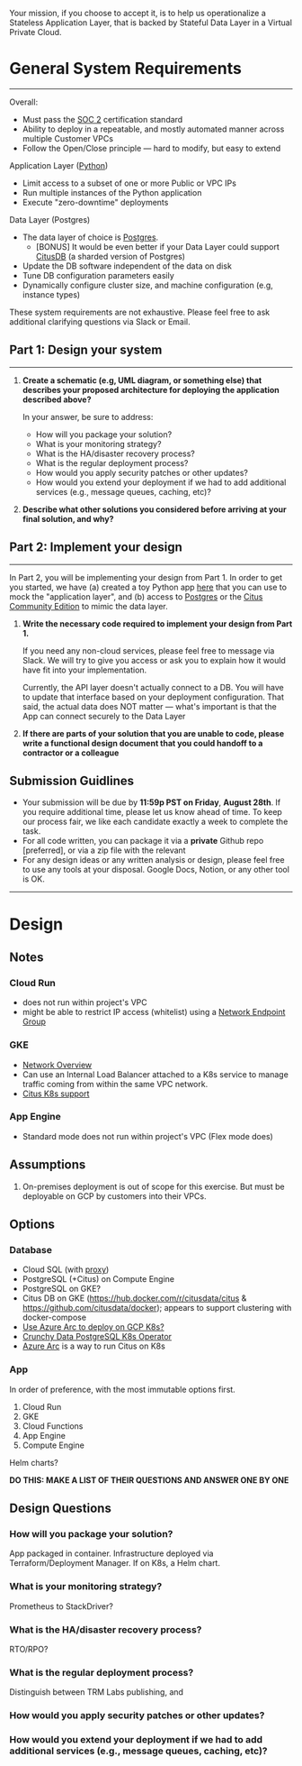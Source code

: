 Your mission, if you choose to accept it, is to help us operationalize a Stateless Application Layer, that is backed by Stateful Data Layer in a Virtual Private Cloud.

# General System Requirements

---

Overall:

- Must pass the [SOC 2](https://www.imperva.com/learn/data-security/soc-2-compliance/) certification standard
- Ability to deploy in a repeatable, and mostly automated manner across multiple Customer VPCs
- Follow the Open/Close principle — hard to modify, but easy to extend

Application Layer ([Python](https://github.com/trmlabs/trm-takehome-data-eng))

- Limit access to a subset of one or more Public or VPC IPs
- Run multiple instances of the Python application
- Execute "zero-downtime" deployments

Data Layer (Postgres)

- The data layer of choice is [Postgres](https://www.postgresql.org/download/).
  - [BONUS] It would be even better if your Data Layer could support [CitusDB](https://www.citusdata.com/product/community) (a sharded version of Postgres)
- Update the DB software independent of the data on disk
- Tune DB configuration parameters easily
- Dynamically configure cluster size, and machine configuration (e.g, instance types)

These system requirements are not exhaustive. Please feel free to ask additional clarifying questions via Slack or Email.

## Part 1: Design your system

---

1. **Create a schematic (e.g, UML diagram, or something else) that describes your proposed architecture for deploying the application described above?**

   In your answer, be sure to address:

   - How will you package your solution?
   - What is your monitoring strategy?
   - What is the HA/disaster recovery process?
   - What is the regular deployment process?
   - How would you apply security patches or other updates?
   - How would you extend your deployment if we had to add additional services (e.g., message queues, caching, etc)?

2. **Describe what other solutions you considered before arriving at your final solution, and why?**

## Part 2: Implement your design

---

In Part 2, you will be implementing your design from Part 1. In order to get you started, we have (a) created a toy Python app [here](https://github.com/trmlabs/trm-takehome-data-eng) that you can use to mock the "application layer", and (b) access to [Postgres](https://www.postgresql.org/download/) or the [Citus Community Edition](https://www.citusdata.com) to mimic the data layer.

1. **Write the necessary code required to implement your design from Part 1.**

   If you need any non-cloud services, please feel free to message via Slack. We will try to give you access or ask you to explain how it would have fit into your implementation.

   Currently, the API layer doesn't actually connect to a DB. You will have to update that interface based on your deployment configuration. That said, the actual data does NOT matter — what's important is that the App can connect securely to the Data Layer

2. **If there are parts of your solution that you are unable to code, please write a functional design document that you could handoff to a contractor or a colleague**

## Submission Guidlines

- Your submission will be due by **11:59p PST on Friday**, **August 28th**. If you require additional time, please let us know ahead of time. To keep our process fair, we like each candidate exactly a week to complete the task.
- For all code written, you can package it via a **private** Github repo [preferred], or via a zip file with the relevant
- For any design ideas or any written analysis or design, please feel free to use any tools at your disposal. Google Docs, Notion, or any other tool is OK.

---

# Design

## Notes

### Cloud Run

- does not run within project's VPC
- might be able to restrict IP access (whitelist) using a [Network Endpoint Group](https://cloud.google.com/load-balancing/docs/negs/)

### GKE

- [Network Overview](https://cloud.google.com/kubernetes-engine/docs/concepts/network-overview)
- Can use an Internal Load Balancer attached to a K8s service to manage traffic coming from within the same VPC network.
- [Citus K8s support](https://github.com/citusdata/citus/issues/425)

### App Engine

- Standard mode does not run within project's VPC (Flex mode does)

## Assumptions

1. On-premises deployment is out of scope for this exercise. But must be deployable on GCP by customers into their VPCs.

## Options

### Database

- Cloud SQL (with [proxy](https://cloud.google.com/sql/docs/mysql/connect-kubernetes-engine))
- PostgreSQL (+Citus) on Compute Engine
- PostgreSQL on GKE?
- Citus DB on GKE (https://hub.docker.com/r/citusdata/citus & https://github.com/citusdata/docker); appears to support clustering with docker-compose
- [Use Azure Arc to deploy on GCP K8s?](https://docs.microsoft.com/en-us/azure/azure-arc/data/create-postgresql-hyperscale-server-group)
- [Crunchy Data PostgreSQL K8s Operator](https://github.com/CrunchyData/postgres-operator)
- [Azure Arc](https://azure.microsoft.com/en-us/services/azure-arc/hybrid-data-services/#pricing) is a way to run Citus on K8s

### App

In order of preference, with the most immutable options first.

1. Cloud Run
1. GKE
1. Cloud Functions
1. App Engine
1. Compute Engine

Helm charts?

**DO THIS: MAKE A LIST OF THEIR QUESTIONS AND ANSWER ONE BY ONE**

## Design Questions

### How will you package your solution?

App packaged in container. Infrastructure deployed via Terraform/Deployment Manager. If on K8s, a Helm chart.

### What is your monitoring strategy?

Prometheus to StackDriver?

### What is the HA/disaster recovery process?

RTO/RPO?

### What is the regular deployment process?

Distinguish between TRM Labs publishing, and

### How would you apply security patches or other updates?

### How would you extend your deployment if we had to add additional services (e.g., message queues, caching, etc)?
